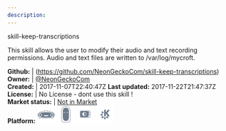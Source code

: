 ```yaml
---
description: 
---
```

skill-keep-transcriptions

This skill allows the user to modify their audio and text recording permissions. Audio and text files are written to /var/log/mycroft.

**Github:** | (https://github.com/NeonGeckoCom/skill-keep-transcriptions)  
**Owner:** | [@NeonGeckoCom](https://github.com/NeonGeckoCom)  
**Created:** | 2017-11-07T22:40:47Z  **Last updated:** 2017-11-22T21:47:37Z  
**License:** | No License - dont use this skill !  
**Market status:** | [Not in Market](https://market.mycroft.ai/skill/)  
**Platform:**   ![](.gitbook/assets/mark-1-icon.png)  ![](.gitbook/assets/mark-2-icon.png)  ![](.gitbook/assets/picroft-icon.png)  ![](.gitbook/assets/kde.png)   
